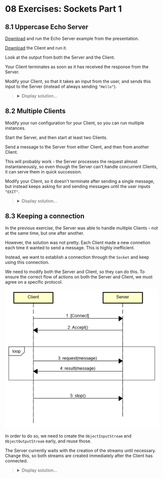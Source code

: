 
# 08 Exercises: Sockets Part 1 

## 8.1 Uppercase Echo Server

[Download](/08%20Sockets%201/Examples/Server.java) and run the Echo Server example from the presentation.

[Download](/08%20Sockets%201/Examples/Client.java) the Client and run it. 

Look at the output from both the Server and the Client.

Your Client terminates as soon as it has received the response from the Server.

Modify your Client, so that it takes an input from the user, and sends this input to the Server (instead of always sending `"Hello"`).

<blockquote>
<details>
<summary>Display solution...</summary>

```java
import java.io.IOException;
import java.io.ObjectInputStream;
import java.io.ObjectOutputStream;
import java.net.Socket;
import java.util.Scanner;

public class Client
{
    public static void main(String[] args)
    {
        Scanner scanner = new Scanner(System.in);

        try
        {
            Socket socket = new Socket("localhost", 2910);

            System.out.println("Enter a string to send to the server");
            String stringToSend = scanner.nextLine();

            ObjectOutputStream outToServer = new ObjectOutputStream(socket.getOutputStream());
            outToServer.writeObject(stringToSend);

            ObjectInputStream inFromServer = new ObjectInputStream(socket.getInputStream());
            String o = (String) inFromServer.readObject();

            System.out.println(o);
        }
        catch (IOException | ClassNotFoundException e)
        {
            throw new RuntimeException(e);
        }
    }
}
```
</details>
</blockquote>

## 8.2 Multiple Clients

Modify your run configuration for your Client, so you can run multiple instances.

Start the Server, and then start at least two Clients. 

Send a message to the Server from either Client, and then from another Client.

This will probably work - the Server processes the request almost instantaneously, so even though the Server can't handle concurrent Clients, it can serve them in quick succession.

Modify your Client, so it doesn't terminate after sending a single message, but instead keeps asking for and sending messages until the user inputs `"EXIT"`.

<blockquote>
<details>
<summary>Display solution...</summary>

```java
import java.io.IOException;
import java.io.ObjectInputStream;
import java.io.ObjectOutputStream;
import java.net.Socket;
import java.util.Scanner;

public class Client
{
    public static void main(String[] args)
    {
        Scanner scanner = new Scanner(System.in);

        try
        {
            Socket socket = null;
            while (true)
            {
                System.out.println("Enter a string to send to the server");
                String stringToSend = scanner.nextLine();
                if (stringToSend.equals("EXIT"))
                {
                    break;
                }
                socket = new Socket("localhost", 2910);

                ObjectOutputStream outToServer = new ObjectOutputStream(socket.getOutputStream());
                outToServer.writeObject(stringToSend);

                ObjectInputStream inFromServer = new ObjectInputStream(socket.getInputStream());
                String o = (String) inFromServer.readObject();

                System.out.println(o);
            }
            socket.close();
        }
        catch (IOException | ClassNotFoundException e)
        {
            throw new RuntimeException(e);
        }
    }
}
```
</details>
</blockquote>

## 8.3 Keeping a connection

In the previous exercise, the Server was able to handle multiple Clients - not at the same time, but one after another.

However, the solution was not pretty. Each Client made a new connetion each time it wanted to send a message. This is highly inefficient.

Instead, we want to establish a connection through the `Socket` and keep using this connection.

We need to modify both the Server and Client, so they can do this. To ensure the correct flow of actions on both the Server and Client, we must agree on a specific protocol.

![Protocol](/08%20Sockets%201/Images/Echo%20Server%20Protocol.png)


In order to do so, we need to create the `ObjectInputStream` and `ObjectOutputStream` early, and reuse those.

The Server currently waits with the creation of the streams until necessary. Change this, so both streams are created immediately after the Client has connected.


<blockquote>
<details>
<summary>Display solution...</summary>

```java
import java.io.IOException;
import java.io.ObjectInputStream;
import java.io.ObjectOutputStream;
import java.net.Socket;
import java.util.Scanner;

public class Client
{
    public static void main(String[] args)
    {
        Scanner scanner = new Scanner(System.in);

        try
        {
            Socket socket = null;
            while (true)
            {
                System.out.println("Enter a string to send to the server");
                String stringToSend = scanner.nextLine();
                if (stringToSend.equals("EXIT"))
                {
                    break;
                }
                socket = new Socket("localhost", 2910);

                ObjectOutputStream outToServer = new ObjectOutputStream(socket.getOutputStream());
                outToServer.writeObject(stringToSend);

                ObjectInputStream inFromServer = new ObjectInputStream(socket.getInputStream());
                String o = (String) inFromServer.readObject();

                System.out.println(o);
            }
            socket.close();
        }
        catch (IOException | ClassNotFoundException e)
        {
            throw new RuntimeException(e);
        }
    }
}
```
</details>
</blockquote>